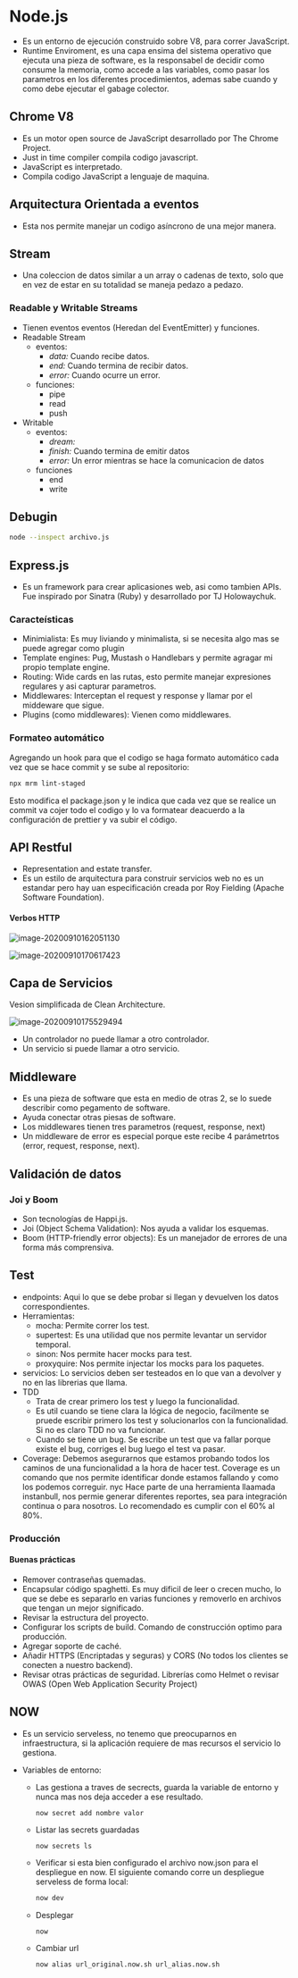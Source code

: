 # Node.js

* Es un entorno de ejecución construido sobre V8, para correr JavaScript.
* Runtime Enviroment, es una capa ensima del sistema operativo que ejecuta una pieza de software, es la responsabel de decidir como consume la memoria, como accede a las variables, como pasar los parametros en los diferentes procedimientos, ademas sabe cuando y como debe ejecutar el gabage colector.

## Chrome V8

* Es un motor open source de JavaScript desarrollado por The Chrome Project.
* Just in time compiler compila codigo javascript.
* JavaScript es interpretado.
* Compila codigo JavaScript a lenguaje de maquina.

## Arquitectura Orientada a eventos

* Esta nos permite manejar un codigo asíncrono de una mejor manera.

## Stream

* Una coleccion de datos similar a un array o cadenas de texto, solo que en vez de estar en su totalidad se maneja pedazo a pedazo.

### Readable y Writable Streams

* Tienen eventos eventos (Heredan del EventEmitter) y funciones.
* Readable Stream
  * eventos:
    * *data:* Cuando recibe datos.
    * *end:* Cuando termina de recibir datos.
    * *error:* Cuando ocurre un error.
  * funciones:
    * pipe
    * read
    * push
* Writable
  * eventos:
    * *dream:* 
    * *finish:* Cuando termina de emitir datos
    * *error:* Un error mientras se hace la comunicacion de datos
  * funciones
    * end
    * write

## Debugin

```bash
node --inspect archivo.js
```

## Express.js

* Es un framework para crear aplicasiones web, asi como tambien APIs. Fue inspirado por Sinatra (Ruby)  y desarrollado por TJ Holowaychuk.

### Caracteísticas

* Minimialista: Es muy liviando y minimalista, si se necesita algo mas se puede agregar como plugin
* Template engines: Pug, Mustash o Handlebars y permite agragar mi propio template engine.
* Routing: Wide cards en las rutas, esto permite manejar expresiones regulares y asi capturar parametros.
* Middlewares: Interceptan el request y response y llamar por el middeware que sigue.
* Plugins (como middlewares): Vienen como middlewares.

### Formateo automático

Agregando un hook para que el codigo se haga formato automático cada vez que se hace commit y se sube al repositorio:

```bash
npx mrm lint-staged
```

Esto modifica el package.json y le indica que cada vez que se realice un commit va cojer todo el codigo y lo va formatear deacuerdo a la configuración de prettier y va subir el código.

## API Restful

* Representation and estate transfer.
* Es un estilo de arquitectura para construir servicios web no es un estandar pero hay uan especificación creada por Roy Fielding (Apache Software Foundation).

#### Verbos HTTP

![image-20200910162051130](./assets/api_rest.png)

![image-20200910170617423](./assets/api_rest_routes.png)

## Capa de Servicios

Vesion simplificada de Clean Architecture.

![image-20200910175529494](./assets/capa_servicios.png)

* Un controlador no puede llamar a otro controlador.
* Un servicio si puede llamar a otro servicio.

## Middleware

* Es una pieza de software que esta en medio de otras 2, se lo suede describir como pegamento de software.
* Ayuda conectar otras piesas de software.
* Los middlewares tienen tres parametros (request, response, next)
* Un middleware de error es especial porque este recibe 4 parámetrtos (error, request, response, next).

## Validación de datos

### Joi y Boom

* Son tecnologías de Happi.js.
* Joi (Object Schema Validation): Nos ayuda a validar los esquemas.
* Boom (HTTP-friendly error objects): Es un manejador de errores de una forma más comprensiva.

## Test

* endpoints: Aqui lo que se debe probar si llegan y devuelven los datos correspondientes.
* Herramientas:
  * mocha: Permite correr los test.
  * supertest: Es una utilidad que nos permite levantar un servidor temporal.
  * sinon: Nos permite hacer mocks para test.
  * proxyquire: Nos permite injectar los mocks para los paquetes.
* servicios: Lo servicios deben ser testeados en lo que van a devolver y no en las librerias que llama.
* TDD
  * Trata de crear primero los test y luego la funcionalidad.
  * Es util cuando se tiene clara la lógica de negocio, facilmente se pruede escribir primero los test y solucionarlos con la funcionalidad. Si no es claro TDD no  va funcionar.
  * Cuando se tiene un bug. Se escribe un test que va fallar porque existe el bug, corriges el bug luego el test va pasar.
* Coverage: Debemos asegurarnos que estamos probando todos los caminos de una funcionalidad a la hora de hacer test. Coverage es un comando que nos permite identificar donde estamos fallando y como los podemos correguir. nyc Hace parte de una herramienta llaamada instanbull, nos permie generar diferentes reportes, sea para integración continua o para nosotros. Lo recomendado es cumplir con el 60% al 80%.

### Producción

#### Buenas prácticas

* Remover contraseñas quemadas.
* Encapsular código spaghetti. Es muy dificil de leer o crecen mucho, lo que se debe es separarlo en varias funciones y removerlo en archivos que tengan un mejor significado.
* Revisar la estructura del proyecto.
* Configurar los scripts de build. Comando de construcción optimo para producción.
* Agregar soporte de caché.
* Añadir HTTPS (Encriptadas y seguras) y CORS (No todos los clientes se conecten a nuestro backend).
* Revisar otras prácticas de seguridad. Librerías como Helmet o revisar OWAS (Open Web Application Security Project)

## NOW

* Es un servicio serveless, no tenemo que preocuparnos en infraestructura, si la aplicación requiere de mas recursos el servicio lo gestiona.

* Variables de entorno:

  * Las gestiona a traves de secrects, guarda la variable de entorno y nunca mas  nos deja acceder a ese resultado.

    ```shell
    now secret add nombre valor
    ```

  * Listar las secrets guardadas

    ```shell
    now secrets ls
    ```

  * Verificar si esta bien configurado el archivo now.json para el despliegue en now. El siguiente comando corre un despliegue serveless de forma local:

    ```bash
    now dev
    ```

  * Desplegar

    ```
    now
    ```

  * Cambiar url

    ```shell
    now alias url_original.now.sh url_alias.now.sh 
    ```

    